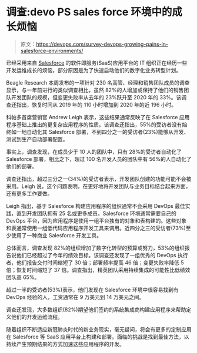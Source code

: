 # 调查:devo PS sales force 环境中的成长烦恼

> 原文：<https://devops.com/survey-devops-growing-pains-in-salesforce-environments/>

已经采用来自 [Salesforce](https://www.salesforce.com) 的软件即服务(SaaS)应用平台的 IT 组织正在经历一些开发运维成长的烦恼，部分原因是为了快速启动他们的数字化业务转型计划。

Beagle Research 本周发布的一项针对 230 名高管、经理和销售团队成员的调查显示，与一年前进行的类似调查相比，虽然 82%的人增加或保持了他们的销售团队开发团队的规模，但变更失败率从去年的 23%跃升至 2020 年的 33%。该调查还指出，恢复时间从 2019 年的 110 小时增加到 2020 年的近 196 小时。

科帕多首席营销官 Andrew Leigh 表示，这些结果通常反映了在 Salesforce 应用程序基础上推出的更复杂应用程序的性质。该调查还指出，55%的受访者没有始终如一地自动化其 Salesforce 部署，不到四分之一的受访者(23%)能够从开发、测试到生产自动部署配置。

事实上，调查发现，在成员少于 10 人的团队中，只有 28%的受访者自动化了 Salesforce 部署，相比之下，超过 100 名开发人员的团队中有 56%的人自动化了他们的部署。

调查还指出，超过三分之一(34%)的受访者表示，开发团队创建的功能可能不会被采用。Leigh 说，这个问题表明，在更好地将开发团队与业务目标结合起来方面，还有更多工作要做。

Leigh 指出，基于 Salesforce 构建应用程序的组织通常不会采用 DevOps 最佳实践，直到开发团队拥有 25 名或更多成员。Salesforce 环境通常需要自己的 DevOps 平台，因为应用程序是使用一组平台独有的对象和表构建的。这些对象和表通常使用一组低代码应用程序开发工具来调用。近四分之三的受访者(73%)至少使用了一种商业 Salesforce 开发工具。

总体而言，调查发现 82%的组织增加了数字化转型的预算或努力，53%的组织报告说他们已经超过了今年的绩效目标。该调查还发现了一组优秀的 DevOps 执行者，他们报告交付时间缩短了 30 倍；部署频率提高 46 倍；变更失败率降低 5 倍；恢复时间缩短了 37 倍。调查指出，精英团队采用持续集成的可能性比低绩效团队高 65%。

超过一半的受访者(53%)表示，他们发现在 Salesforce 环境中很容易找到有 DevOps 经验的人，工资通常在 9 万美元到 14 万美元之间。

调查还发现，大多数组织(82%)期望他们签约的系统集成商构建应用程序来帮助定义他们的开发运维流程。

随着组织不断适应新冠肺炎时代的新业务现实，毫无疑问，将会有更多的定制应用在 Salesforce 等 SaaS 应用平台上构建和部署。面临的挑战是找到最佳方法，以持续产生预期结果的方式加速这些应用程序的开发。